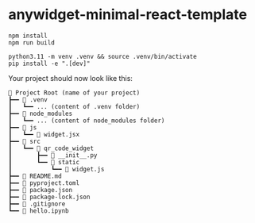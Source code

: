 # anywidget-minimal-react-template

```
npm install
npm run build

python3.11 -m venv .venv && source .venv/bin/activate
pip install -e ".[dev]" 
```

Your project should now look like this:
```
📁 Project Root (name of your project)
┣━━ 📂 .venv
┃   ┗━━ ... (content of .venv folder)
┣━━ 📂 node_modules
┃   ┗━━ ... (content of node_modules folder)
┣━━ 📂 js
┃   ┗━━ 📄 widget.jsx
┣━━ 📂 src
┃   ┗━━ 📂 qr_code_widget
┃       ┣━━ 📄 __init__.py
┃       ┗━━ 📂 static
┃           ┗━━ 📄 widget.js
┣━━ 📄 README.md
┣━━ 📄 pyproject.toml
┣━━ 📄 package.json
┣━━ 📄 package-lock.json
┣━━ 📄 .gitignore
┗━━ 📄 hello.ipynb
``````